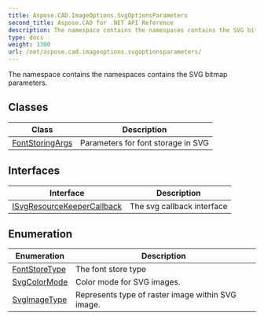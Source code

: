 ```yaml
---
title: Aspose.CAD.ImageOptions.SvgOptionsParameters
second_title: Aspose.CAD for .NET API Reference
description: The namespace contains the namespaces contains the SVG bitmap parameters
type: docs
weight: 1300
url: /net/aspose.cad.imageoptions.svgoptionsparameters/
---
```

The namespace contains the namespaces contains the SVG bitmap parameters.

## Classes

| Class | Description |
| --- | --- |
| [FontStoringArgs](./fontstoringargs/) | Parameters for font storage in SVG |
## Interfaces

| Interface | Description |
| --- | --- |
| [ISvgResourceKeeperCallback](./isvgresourcekeepercallback/) | The svg callback interface |
## Enumeration

| Enumeration | Description |
| --- | --- |
| [FontStoreType](./fontstoretype/) | The font store type |
| [SvgColorMode](./svgcolormode/) | Сolor mode for SVG images. |
| [SvgImageType](./svgimagetype/) | Represents type of raster image within SVG image. |


